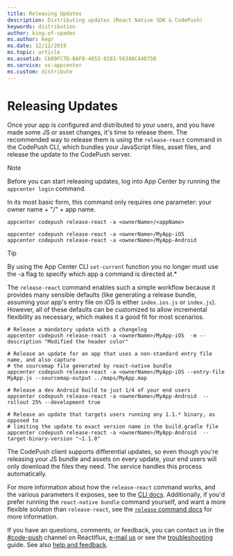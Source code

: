 ```yaml
---
title: Releasing Updates
description: Distributing updates (React Native SDK & CodePush)
keywords: distribution
author: king-of-spades
ms.author: kegr
ms.date: 12/12/2019
ms.topic: article
ms.assetid: C689FC7D-BAF0-4653-8281-56348C44D75B
ms.service: vs-appcenter
ms.custom: distribute
---
```


# Releasing Updates

Once your app is configured and distributed to your users, and you have made some JS or asset changes, it's time to release them. The recommended way to release them is using the `release-react` command in the CodePush CLI, which bundles your JavaScript files, asset files, and release the update to the CodePush server.

> [!NOTE]
> Before you can start releasing updates, log into App Center by running the `appcenter login` command.

In its most basic form, this command only requires one parameter: your owner name + "/" + app name.

```shell
appcenter codepush release-react -a <ownerName>/<appName>

appcenter codepush release-react -a <ownerName>/MyApp-iOS
appcenter codepush release-react -a <ownerName>/MyApp-Android
```

> [!TIP]
> By using the App Center CLI `set-current` function you no longer must use the -a flag to specify which app a command is directed at.*

The `release-react` command enables such a simple workflow because it provides many sensible defaults (like generating a release bundle, assuming your app's entry file on iOS is either `index.ios.js` or `index.js`). However, all of these defaults can be customized to allow incremental flexibility as necessary, which makes it a good fit for most scenarios.

```shell
# Release a mandatory update with a changelog
appcenter codepush release-react -a <ownerName>/MyApp-iOS  -m --description "Modified the header color"

# Release an update for an app that uses a non-standard entry file name, and also capture
# the sourcemap file generated by react-native bundle
appcenter codepush release-react -a <ownerName>/MyApp-iOS --entry-file MyApp.js --sourcemap-output ../maps/MyApp.map

# Release a dev Android build to just 1/4 of your end users
appcenter codepush release-react -a <ownerName>/MyApp-Android  --rollout 25% --development true

# Release an update that targets users running any 1.1.* binary, as opposed to
# limiting the update to exact version name in the build.gradle file
appcenter codepush release-react -a <ownerName>/MyApp-Android  --target-binary-version "~1.1.0"
```

The CodePush client supports differential updates, so even though you're releasing your JS bundle and assets on every update, your end users will only download the files they need. The service handles this process automatically.

For more information about how the `release-react` command works, and the various parameters it exposes, see to the [CLI docs](./cli.md#releasing-updates-react-native). Additionally, if you'd prefer running the `react-native bundle` command yourself, and want a more flexible solution than `release-react`, see the [`release` command docs](./cli.md#releasing-updates-general) for more information.

If you have an questions, comments, or feedback, you can contact us in the [#code-push](https://discord.gg/0ZcbPKXt5bWxFdFu) channel on Reactiflux, [e-mail us](mailto:codepushfeed@microsoft.com) or see the [troubleshooting](rn-troubleshooting.md) guide. See also [help and feedback](../../help.md).